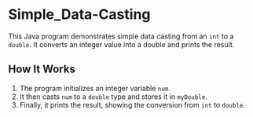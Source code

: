 # Simple_Data-Casting

This Java program demonstrates simple data casting from an `int` to a `double`. It converts an integer value into a double and prints the result.

## How It Works
1. The program initializes an integer variable `num`.
2. It then casts `num` to a `double` type and stores it in `myDouble`.
3. Finally, it prints the result, showing the conversion from `int` to `double`.
